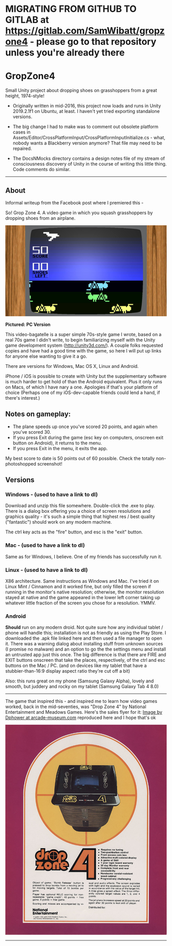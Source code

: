 # MIGRATING FROM GITHUB TO GITLAB at https://gitlab.com/SamWibatt/gropzone4 - please go to that repository unless you're already there

# GropZone4
Small Unity project about dropping shoes on grasshoppers from a great height, 1974-style!

* Originally written in mid-2016, this project now loads and runs in Unity 2019.2.1f1 on Ubuntu, at least. I haven't yet tried exporting standalone versions. 

* The big change I had to make was to comment out obsolete platform cases in  Assets/Editor/CrossPlatformInput/CrossPlatformInputInitialize.cs - what, nobody wants a Blackberry version anymore? That file may need to be repaired.

* The DocsNMocks directory contains a design notes file of my stream of consciousness discovery of Unity in the course of writing this little thing. Code comments do similar.

----
## About

Informal writeup from the Facebook post where I premiered this -

So! Grop Zone 4. A video game in which you squash grasshoppers by dropping shoes from an airplane.

![In all its glory](images/screenshot.jpg)

**Pictured: PC Version**

This video-bagatelle is a super simple 70s-style game I wrote, based on a real 70s game I didn't write, to begin familiarizing myself with the Unity game development system (http://unity3d.com/). A couple folks requested copies and have had a good time with the game, so here I will put up links for anyone else wanting to give it a go.

There are versions for Windows, Mac OS X, Linux and Android.

iPhone / iOS is possible to create with Unity but the supplementary software is much harder to get hold of than the Android equivalent. Plus it only runs on Macs, of which I have nary a one. Apologies if that's your platform of choice (Perhaps one of my iOS-dev-capable friends could lend a hand, if there's interest.)

## Notes on gameplay:
- The plane speeds up once you've scored 20 points, and again when you've scored 30.
- If you press Exit during the game (esc key on computers, onscreen exit button on Android), it returns to the menu.
- If you press Exit in the menu, it exits the app.

My best score to date is 50 points out of 60 possible. Check the totally non-photoshopped screenshot!

## Versions

### Windows - (used to have a link to dl)

Download and unzip this file somewhere. Double-click the .exe to play. There is a dialog box offering you a choice of screen resolutions and graphics quality - it's such a simple thing that highest res / best quality ("fantastic") should work on any modern machine.

The ctrl key acts as the "fire" button, and esc is the "exit" button.

### Mac - (used to have a link to dl)

Same as for Windows, I believe. One of my friends has successfully run it.

### Linux - (used to have a link to dl)

X86 architecture. Same instructions as Windows and Mac. I've tried it on Linux Mint / Cinnamon and it worked fine, but only filled the screen if running in the monitor's native resolution; otherwise, the monitor resolution stayed at native and the game appeared in the lower left corner taking up whatever little fraction of the screen you chose for a resolution. YMMV.

### Android

**Should** run on any modern droid. Not quite sure how any individual tablet / phone will handle this; installation is not as friendly as using the Play Store. I downloaded the .apk file linked here and then used a file manager to open it. There was a warning dialog about installing stuff from unknown sources (I promise no malware) and an option to go the the settings menu and install an untrusted app just this once.
The big difference is that there are FIRE and EXIT buttons onscreen that take the places, respectively, of the ctrl and esc buttons on the Mac / PC. (and on devices like my tablet that have a stubbier-than-16:9 display aspect ratio they're cut off a bit)

Also: this runs great on my phone (Samsung Galaxy Alpha), lovely and smooth, but juddery and rocky on my tablet (Samsung Galaxy Tab 4 8.0)

----

The game that inspired this - and inspired me to learn how video games worked, back in the mid-seventies, was "Drop Zone 4" by National Entertainment and Meadows Games. Here's the sales flyer for it: [Image by Dphower at arcade-museum.com](http://flyers.arcade-museum.com/?page=flyer&db=videodb&id=2560&image=1) reproduced here and I hope that's ok

![Drop Zone 4 flyer](images/DropZone4-Dphower.jpg)

---
